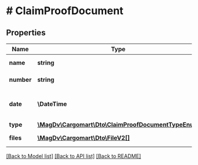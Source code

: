 # # ClaimProofDocument

## Properties

Name | Type | Description | Notes
------------ | ------------- | ------------- | -------------
**name** | **string** | Наименование документа |
**number** | **string** | Номер документа |
**date** | **\DateTime** | Дата документа в формате YYYY-mm-dd |
**type** | [**\MagDv\Cargomart\Dto\ClaimProofDocumentTypeEnum**](ClaimProofDocumentTypeEnum.md) |  |
**files** | [**\MagDv\Cargomart\Dto\FileV2[]**](FileV2.md) | Файлы документа |

[[Back to Model list]](../../README.md#models) [[Back to API list]](../../README.md#endpoints) [[Back to README]](../../README.md)
